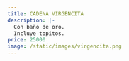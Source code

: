 ```yaml
---
title: CADENA VIRGENCITA
description: |-
  Con baño de oro.
  Incluye topitos. 
price: 25000
image: /static/images/virgencita.png
---
```

